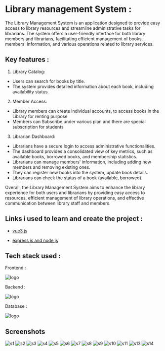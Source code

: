 
# Library management System :   

The Library Management System is an application designed to provide easy access to library resources and streamline administrative tasks for librarians. The system offers a user-friendly interface for both library members and librarians, facilitating efficient management of books, members' information, and various operations related to library services.


## Key features :

1) Library Catalog:

- Users can search for books by title.
- The system provides detailed information about each book, including availability status.

2) Member Access:

- Library members can create individual accounts, to access books in the Library for renting purpose
- Members can Subscribe under various plan and there are special subscription for students

3) Librarian Dashboard:

- Librarians have a secure login to access administrative functionalities.
- The dashboard provides a consolidated view of key metrics, such as available books, borrowed books, and membership statistics.
- Librarians can manage members' information, including adding new members and removing existing ones.
- They can register new books into the system, update book details.
- Librarians can check the status of a book (available, borrowed).

Overall, the Library Management System aims to enhance the library experience for both users and librarians by providing easy access to resources, efficient management of library operations, and effective communication between library staff and members.

## Links i used to learn and create the project :

- [vue3 js](https://www.youtube.com/playlist?list=PL4cUxeGkcC9hYYGbV60Vq3IXYNfDk8At1)

- [express js and node js](https://youtu.be/TNV0_7QRDwY)



## Tech stack used :

Frontend :

![logo](https://skillicons.dev/icons?i=vue,bootstrap,css,html&theme=dark)

Backend :

![logo](https://skillicons.dev/icons?i=nodejs,express&theme=dark)

Database :

![logo](https://skillicons.dev/icons?i=mysql&theme=dark)

## Screenshots

![s1](https://github.com/ShaliniSJ/library-mangment-system/assets/115527635/51622caa-6ffc-46ad-b7a2-4befaa60efe1)
![s2](https://github.com/ShaliniSJ/library-mangment-system/assets/115527635/114a1604-985c-4065-8488-397fbebd024e)
![s3](https://github.com/ShaliniSJ/library-mangment-system/assets/115527635/8dbc72a0-bdbf-4fac-b521-796266e19296)
![s4](https://github.com/ShaliniSJ/library-mangment-system/assets/115527635/8415dba2-5a7c-4b8b-80f6-2ca82c207dff)
![s5](https://github.com/ShaliniSJ/library-mangment-system/assets/115527635/b5f4cb06-64df-4eee-af24-dab0f544676e)
![s6](https://github.com/ShaliniSJ/library-mangment-system/assets/115527635/c8235e25-4374-41d4-b76d-f6506d2dad8b)
![s7](https://github.com/ShaliniSJ/library-mangment-system/assets/115527635/cdcca390-0551-497d-816e-f469a0aab9b3)
![s8](https://github.com/ShaliniSJ/library-mangment-system/assets/115527635/ff7c6fae-5227-4412-ad26-d529b8ed68c7)
![s9](https://github.com/ShaliniSJ/library-mangment-system/assets/115527635/2b19effd-380a-4624-a36f-f7c06459c90b)
![s10](https://github.com/ShaliniSJ/library-mangment-system/assets/115527635/24a289e0-541c-4589-9ec2-1ce0d7dff42c)
![s11](https://github.com/ShaliniSJ/library-mangment-system/assets/115527635/bd7f0853-ac7f-4a44-8d99-7550638a3754)
![s13](https://github.com/ShaliniSJ/library-mangment-system/assets/115527635/727c4799-273c-4898-aec1-4348cbe3a5c0)
![s14](https://github.com/ShaliniSJ/library-mangment-system/assets/115527635/8f84155b-81d1-40b7-982e-e45d903f9356)

